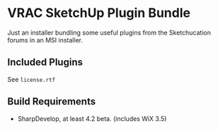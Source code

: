 # VRAC SketchUp Plugin Bundle

Just an installer bundling some useful plugins from the Sketchucation forums in an MSI installer.

## Included Plugins

See `license.rtf`

## Build Requirements

- SharpDevelop, at least 4.2 beta. (includes WiX 3.5)